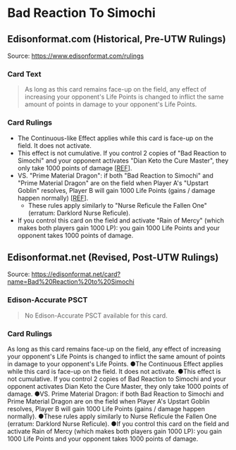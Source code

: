 # Bad Reaction To Simochi

## Edisonformat.com (Historical, Pre-UTW Rulings)

Source: https://www.edisonformat.com/rulings

### Card Text

> As long as this card remains face-up on the field, any effect of increasing your opponent's Life Points is changed to inflict the same amount of points in damage to your opponent's Life Points.

### Card Rulings

*   The Continuous-like Effect applies while this card is face-up on the field. It does not activate.
*   This effect is not cumulative. If you control 2 copies of "Bad Reaction to Simochi" and your opponent activates "Dian Keto the Cure Master", they only take 1000 points of damage \[[REF](http://web.archive.org/web/20080131140306/http:/entertainment.upperdeck.com/COMMUNITY/forums/thread/1005905.aspx)\].
*   VS. "Prime Material Dragon": if both "Bad Reaction to Simochi" and "Prime Material Dragon" are on the field when Player A's "Upstart Goblin" resolves, Player B will gain 1000 Life Points (gains / damage happen normally) \[[REF](https://www.pojo.biz/board/showthread.php?t=808154)\].
    *   These rules apply similarly to "Nurse Reficule the Fallen One" (erratum: Darklord Nurse Reficule).
*   If you control this card on the field and activate "Rain of Mercy" (which makes both players gain 1000 LP): you gain 1000 Life Points and your opponent takes 1000 points of damage.

## Edisonformat.net (Revised, Post-UTW Rulings)

Source: https://edisonformat.net/card?name=Bad%20Reaction%20to%20Simochi

### Edison-Accurate PSCT

> No Edison-Accurate PSCT available for this card.

### Card Rulings

As long as this card remains face-up on the field, any effect of increasing your opponent's Life Points is changed to inflict the same amount of points in damage to your opponent's Life Points.
●The Continuous Effect applies while this card is face-up on the field. It does not activate.
●This effect is not cumulative. If you control 2 copies of Bad Reaction to Simochi and your opponent activates Dian Keto the Cure Master, they only take 1000 points of damage.
●VS. Prime Material Dragon: if both Bad Reaction to Simochi and Prime Material Dragon are on the field when Player A's Upstart Goblin resolves, Player B will gain 1000 Life Points (gains / damage happen normally).
●These rules apply similarly to Nurse Reficule the Fallen One (erratum: Darklord Nurse Reficule).
●If you control this card on the field and activate Rain of Mercy (which makes both players gain 1000 LP): you gain 1000 Life Points and your opponent takes 1000 points of damage.
            